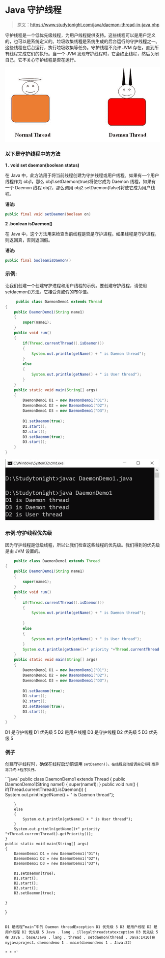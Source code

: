 # Java 守护线程

> 原文：<https://www.studytonight.com/java/daemon-thread-in-java.php>

守护线程是一个低优先级线程，为用户线程提供支持。这些线程可以是用户定义的，也可以是系统定义的。垃圾收集线程是系统生成的后台运行的守护线程之一。这些线程在后台运行，执行垃圾收集等任务。守护线程不允许 JVM 存在，直到所有线程完成它们的执行。当一个 JVM 发现守护线程时，它会终止线程，然后关闭自己，它不关心守护线程是否在运行。

![daemon-thread](img/753b7358d578997284835f03503b8219.png)

### 以下是守护线程中的方法

**1 . void set daemon(boolean status)**

在 Java 中，此方法用于将当前线程创建为守护线程或用户线程。如果有一个用户线程作为 obj1，那么 obj1.setDaemon(true)将使它成为 Daemon 线程，如果有一个 Daemon 线程 obj2，那么调用 obj2.setDaemon(false)将使它成为用户线程。

**语法:**

```java
public final void setDaemon(boolean on)
```

**2 .boolean isDaemon()**

在 Java 中，这个方法用来检查当前线程是否是守护进程。如果线程是守护进程，则返回真，否则返回假。

**语法:**

```java
public final booleanisDaemon()
```

### 示例:

让我们创建一个创建守护进程和用户线程的示例。要创建守护线程，请使用 setdaemon()方法。它接受真或假的布尔值。

```java
	 public class DaemonDemo1 extends Thread 
{ 
    public DaemonDemo1(String name1)
    { 
        super(name1); 
    } 
    public void run() 
    {  
        if(Thread.currentThread().isDaemon()) 
        {  
            System.out.println(getName() + " is Daemon thread");  
        }  
        else
        {  
            System.out.println(getName() + " is User thread");  
        }  
    }  
    public static void main(String[] args) 
    {  
        DaemonDemo1 D1 = new DaemonDemo1("D1"); 
        DaemonDemo1 D2 = new DaemonDemo1("D2"); 
        DaemonDemo1 D3 = new DaemonDemo1("D3"); 

        D1.setDaemon(true);      
        D1.start();  
        D2.start(); 
        D3.setDaemon(true);  
        D3.start();         
    }  
} 

```

![deamon-thread-example](img/40d57be738c5e3369dee8eec7fb62477.png)

### 示例:守护线程优先级

因为守护线程是低级线程，所以让我们检查这些线程的优先级。我们得到的优先级是由 JVM 设置的。

```java
    public class DaemonDemo1 extends Thread 
{ 
    public DaemonDemo1(String name1)
    { 
        super(name1); 
    } 
    public void run() 
    {  
        if(Thread.currentThread().isDaemon()) 
        {  
            System.out.println(getName() + " is Daemon thread");

        }  
        else
        {  
            System.out.println(getName() + " is User thread");  
        }
        System.out.println(getName()+" priority "+Thread.currentThread().getPriority());
    }  
    public static void main(String[] args) 
    {  
        DaemonDemo1 D1 = new DaemonDemo1("D1"); 
        DaemonDemo1 D2 = new DaemonDemo1("D2"); 
        DaemonDemo1 D3 = new DaemonDemo1("D3"); 

        D1.setDaemon(true);   
        D1.start();  
        D2.start(); 
        D3.setDaemon(true);  
        D3.start();         
    }  
} 

```

D1 是守护线程 D1 优先级 5 D2 是用户线程 D3 是守护线程 D2 优先级 5 D3 优先级 5

### 例子

创建守护线程时，确保在线程启动前调用 `setDaemon()。在线程启动后调用它将引发异常并终止程序执行。`

 ```java`
    public class DaemonDemo1 extends Thread 
{ 
    public DaemonDemo1(String name1)
    { 
        super(name1); 
    } 
    public void run() 
    {  
        if(Thread.currentThread().isDaemon()) 
        {  
            System.out.println(getName() + " is Daemon thread");

        }  
        else
        {  
            System.out.println(getName() + " is User thread");  
        }
        System.out.println(getName()+" priority "+Thread.currentThread().getPriority());
    }  
    public static void main(String[] args) 
    {  
        DaemonDemo1 D1 = new DaemonDemo1("D1"); 
        DaemonDemo1 D2 = new DaemonDemo1("D2"); 
        DaemonDemo1 D3 = new DaemonDemo1("D3"); 

        D1.setDaemon(true);   
        D1.start();  
        D2.start();
        D3.start();
        D3.setDaemon(true);  

    }  
} 

```

D1 是线程“main”中的 Daemon threadException D1 优先级 5 D3 是用户线程 D2 是用户线程 D2 优先级 5 Java . lang . illegalthreadstatexception D3 优先级 5 在 Java . base/Java . lang . thread . setdaemon(thread . Java:1410)在 myjavaproject。daemondemo 1 . main(daemondemo 1 . Java:32)

* * *`